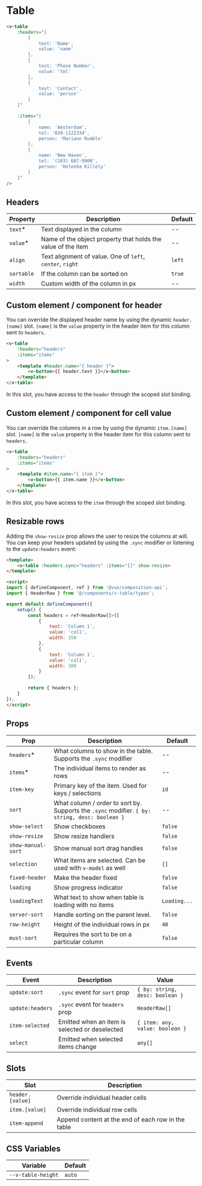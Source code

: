 # Table

```html
<v-table
	:headers="[
		{
			text: 'Name',
			value: 'name'
		},
		{
			text: 'Phone Number',
			value: 'tel'
		},
		{
			text: 'Contact',
			value: 'person'
		}
	]"

	:items="[
		{
			name: 'Amsterdam',
			tel: '020-1122334',
			person: 'Mariann Rumble'
		},
		{
			name: 'New Haven',
			tel: '(203) 687-9900',
			person: 'Helenka Killely'
		}
	]"
/>
```

## Headers

| Property   | Description                                                  | Default |
|------------|--------------------------------------------------------------|---------|
| `text`*    | Text displayed in the column                                 | --      |
| `value`*   | Name of the object property that holds the value of the item | --      |
| `align`    | Text alignment of value. One of `left`, `center`, `right`    | `left`  |
| `sortable` | If the column can be sorted on                               | `true`  |
| `width`    | Custom width of the column in px                             | --      |

## Custom element / component for header

You can override the displayed header name by using the dynamic `header.[name]` slot. `[name]` is the `value` property in the header item for this column sent to `headers`.

```html
<v-table
	:headers="headers"
	:items="items"
>
	<template #header.name="{ header }">
		<v-button>{{ header.text }}</v-button>
	</template>
</v-table>
```

In this slot, you have access to the `header` through the scoped slot binding.

## Custom element / component for cell value

You can override the columns in a row by using the dynamic `item.[name]` slot. `[name]` is the `value` property in the header item for this column sent to `headers`.

```html
<v-table
	:headers="headers"
	:items="items"
>
	<template #item.name="{ item }">
		<v-button>{{ item.name }}</v-button>
	</template>
</v-table>
```

In this slot, you have access to the `item` through the scoped slot binding.

## Resizable rows

Adding the `show-resize` prop allows the user to resize the columns at will. You can keep your headers updated by using the `.sync` modifier or listening to the `update:headers` event:

```html
<template>
	<v-table :headers.sync="headers" :items="[]" show-resize>
</template>

<script>
import { defineComponent, ref } from '@vue/composition-api';
import { HeaderRaw } from '@/components/v-table/types';

export default defineComponent({
	setup() {
		const headers = ref<HeaderRaw[]>([
			{
				text: 'Column 1',
				value: 'col1',
				width: 150
			},
			{
				text: 'Column 1',
				value: 'col1',
				width: 300
			}
		]);

		return { headers };
	}
});
</script>
```

## Props
| Prop               | Description                                                                                    | Default      |
|--------------------|------------------------------------------------------------------------------------------------|--------------|
| `headers`*         | What columns to show in the table. Supports the `.sync` modifier                               | --           |
| `items`*           | The individual items to render as rows                                                         | --           |
| `item-key`         | Primary key of the item. Used for keys / selections                                            | `id`         |
| `sort`             | What column / order to sort by. Supports the `.sync` modifier. `{ by: string, desc: boolean }` | --           |
| `show-select`      | Show checkboxes                                                                                | `false`      |
| `show-resize`      | Show resize handlers                                                                           | `false`      |
| `show-manual-sort` | Show manual sort drag handles                                                                  | `false`      |
| `selection`        | What items are selected. Can be used with `v-model` as well                                    | `[]`         |
| `fixed-header`     | Make the header fixed                                                                          | `false`      |
| `loading`          | Show progress indicator                                                                        | `false`      |
| `loadingText`      | What text to show when table is loading with no items                                          | `Loading...` |
| `server-sort`      | Handle sorting on the parent level.                                                            | `false`      |
| `row-height`       | Height of the individual rows in px                                                            | `48`         |
| `must-sort`        | Requires the sort to be on a particular column                                                 | `false`      |

## Events
| Event            | Description                                    | Value                           |
|------------------|------------------------------------------------|---------------------------------|
| `update:sort`    | `.sync` event for `sort` prop                  | `{ by: string, desc: boolean }` |
| `update:headers` | `.sync` event for `headers` prop               | `HeaderRaw[]`                   |
| `item-selected`  | Emitted when an item is selected or deselected | `{ item: any, value: boolean }` |
| `select`         | Emitted when selected items change             | `any[]`                         |

## Slots
| Slot             | Description                                        |
|------------------|----------------------------------------------------|
| `header.[value]` | Override individual header cells                   |
| `item.[value]`   | Override individual row cells                      |
| `item-append`    | Append content at the end of each row in the table |

## CSS Variables
| Variable           | Default |
|--------------------|---------|
| `--v-table-height` | `auto`  |
